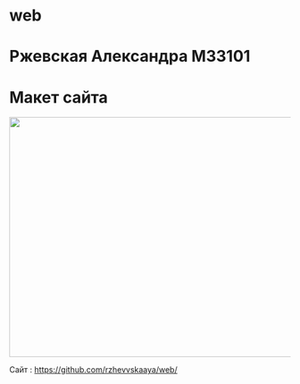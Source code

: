 # web
# Ржевская Александра M33101
# Макет сайта
<img src="https://github.com/rzhevvskaaya/web/assets/92103014/cc4a1eb2-3fb8-4f3f-bd17-560142d3570a.png" width="650" height="430">

  Сайт : https://github.com/rzhevvskaaya/web/
